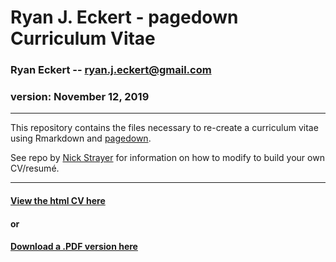 Ryan J. Eckert - pagedown Curriculum Vitae
==========================================

### Ryan Eckert -- <ryan.j.eckert@gmail.com>

### version: November 12, 2019

------------------------------------------------------------------------
This repository contains the files necessary to re-create a curriculum vitae using Rmarkdown and [pagedown](https://pagedown.rbind.io/).

See repo by [Nick Strayer](https://github.com/nstrayer/cv) for information on how to modify to build your own CV/resumé.

------------------------------------------------------------------------

#### [View the html CV here](https://ryaneckert.github.io/Eckert_CV/)<br>

#### or

#### [Download a .PDF version here](https://github.com/RyanEckert/Eckert_CV/raw/master/RJEckert_CV.pdf)<br>


